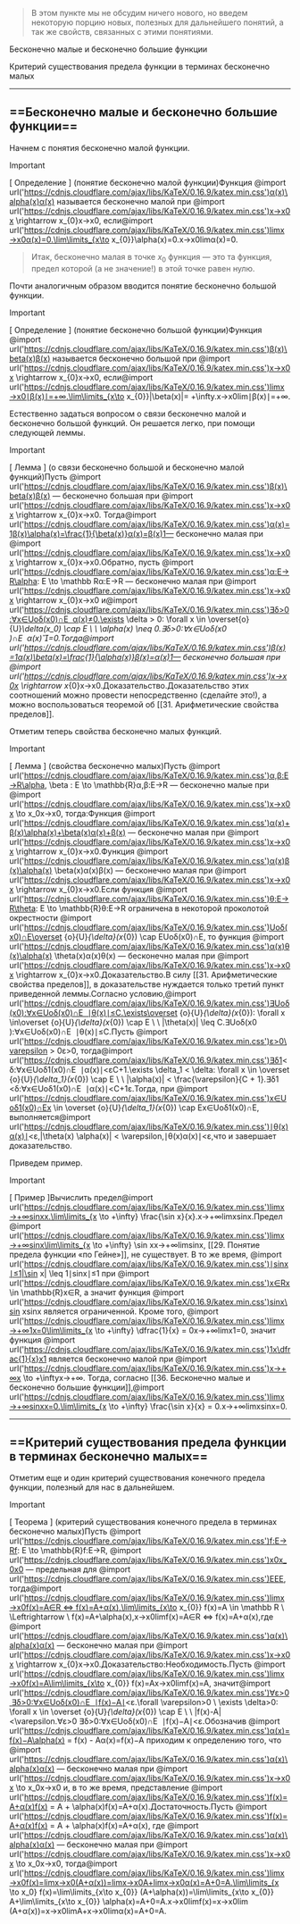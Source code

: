 > В этом пункте мы не обсудим ничего нового, но введем некоторую порцию новых, полезных для дальнейшего понятий, а так же свойств, связанных с этими понятиями.

Бесконечно малые и бесконечно большие функции

Критерий существования предела функции в терминах бесконечно малых

---

## ==Бесконечно малые и бесконечно большие функции==

Начнем с понятия бесконечно малой функции.

> [!important]  
> [ Определение ] (понятие бесконечно малой функции)Функция @import url('https://cdnjs.cloudflare.com/ajax/libs/KaTeX/0.16.9/katex.min.css')α(x)\alpha(x)α(x)﻿ называется бесконечно малой при @import url('https://cdnjs.cloudflare.com/ajax/libs/KaTeX/0.16.9/katex.min.css')x→x0x \rightarrow x_{0}x→x0​﻿, если@import url('https://cdnjs.cloudflare.com/ajax/libs/KaTeX/0.16.9/katex.min.css')lim⁡x→x0α(x)=0.\lim\limits_{x\to x_{0}}\alpha(x)=0.x→x0​lim​α(x)=0.  

> Итак, бесконечно малая в точке $x_0$﻿ функция — это та функция, предел которой (а не значение!) в этой точке равен нулю.

Почти аналогичным образом вводится понятие бесконечно большой функции.

> [!important]  
> [ Определение ] (понятие бесконечно большой функции)Функция @import url('https://cdnjs.cloudflare.com/ajax/libs/KaTeX/0.16.9/katex.min.css')β(x)\beta(x)β(x)﻿ называется бесконечно большой при @import url('https://cdnjs.cloudflare.com/ajax/libs/KaTeX/0.16.9/katex.min.css')x→x0x \rightarrow x_{0}x→x0​﻿, если@import url('https://cdnjs.cloudflare.com/ajax/libs/KaTeX/0.16.9/katex.min.css')lim⁡x→x0∣β(x)∣=+∞.\lim\limits_{x\to x_{0}}|\beta(x)|= +\infty.x→x0​lim​∣β(x)∣=+∞.  

Естественно задаться вопросом о связи бесконечно малой и бесконечно большой функций. Он решается легко, при помощи следующей леммы.

> [!important]  
> [ Лемма ] (о связи бесконечно большой и бесконечно малой функций)Пусть @import url('https://cdnjs.cloudflare.com/ajax/libs/KaTeX/0.16.9/katex.min.css')β(x)\beta(x)β(x)﻿ — бесконечно большая при @import url('https://cdnjs.cloudflare.com/ajax/libs/KaTeX/0.16.9/katex.min.css')x→x0x \rightarrow x_{0}x→x0​﻿. Тогда@import url('https://cdnjs.cloudflare.com/ajax/libs/KaTeX/0.16.9/katex.min.css')α(x)=1β(x)\alpha(x)=\frac{1}{\beta(x)}α(x)=β(x)1​— бесконечно малая при @import url('https://cdnjs.cloudflare.com/ajax/libs/KaTeX/0.16.9/katex.min.css')x→x0x \rightarrow x_{0}x→x0​﻿.Обратно, пусть @import url('https://cdnjs.cloudflare.com/ajax/libs/KaTeX/0.16.9/katex.min.css')α:E→R\alpha: E \to \mathbb Rα:E→R﻿ — бесконечно малая при @import url('https://cdnjs.cloudflare.com/ajax/libs/KaTeX/0.16.9/katex.min.css')x→x0x \rightarrow x_{0}x→x0​﻿ и@import url('https://cdnjs.cloudflare.com/ajax/libs/KaTeX/0.16.9/katex.min.css')∃δ>0:∀x∈Uoδ(x0)∩E  α(x)≠0.\exists \delta > 0: \forall x \in \overset{o}{U}_\delta(x_0) \cap E \ \ \alpha(x) \neq 0.∃δ>0:∀x∈Uoδ​(x0​)∩E  α(x)=0.Тогда@import url('https://cdnjs.cloudflare.com/ajax/libs/KaTeX/0.16.9/katex.min.css')β(x)=1α(x)\beta(x)=\frac{1}{\alpha(x)}β(x)=α(x)1​— бесконечно большая при @import url('https://cdnjs.cloudflare.com/ajax/libs/KaTeX/0.16.9/katex.min.css')x→x0x \rightarrow x_{0}x→x0​﻿.Доказательство.Доказательство этих соотношений можно провести непосредственно (сделайте это!), а можно воспользоваться теоремой об [[31. Арифметические свойства пределов]].  

Отметим теперь свойства бесконечно малых функций.

> [!important]  
> [ Лемма ] (свойства бесконечно малых)Пусть @import url('https://cdnjs.cloudflare.com/ajax/libs/KaTeX/0.16.9/katex.min.css')α,β:E→R\alpha, \beta : E \to \mathbb{R}α,β:E→R﻿ — бесконечно малые при @import url('https://cdnjs.cloudflare.com/ajax/libs/KaTeX/0.16.9/katex.min.css')x→x0x \to x_0x→x0​﻿, тогда:Функция @import url('https://cdnjs.cloudflare.com/ajax/libs/KaTeX/0.16.9/katex.min.css')α(x)+β(x)\alpha(x)+\beta(x)α(x)+β(x)﻿ — бесконечно малая при @import url('https://cdnjs.cloudflare.com/ajax/libs/KaTeX/0.16.9/katex.min.css')x→x0x \rightarrow x_{0}x→x0​﻿.Функция @import url('https://cdnjs.cloudflare.com/ajax/libs/KaTeX/0.16.9/katex.min.css')α(x)β(x)\alpha(x) \beta(x)α(x)β(x)﻿ — бесконечно малая при @import url('https://cdnjs.cloudflare.com/ajax/libs/KaTeX/0.16.9/katex.min.css')x→x0x \rightarrow x_{0}x→x0​﻿.Если функция @import url('https://cdnjs.cloudflare.com/ajax/libs/KaTeX/0.16.9/katex.min.css')θ:E→R\theta: E \to \mathbb{R}θ:E→R﻿ ограничена в некоторой проколотой окрестности @import url('https://cdnjs.cloudflare.com/ajax/libs/KaTeX/0.16.9/katex.min.css')Uoδ(x0)∩E\overset {o}{U}_{\delta}(x_{0}) \cap EUoδ​(x0​)∩E﻿, то функция @import url('https://cdnjs.cloudflare.com/ajax/libs/KaTeX/0.16.9/katex.min.css')α(x)θ(x)\alpha(x) \theta(x)α(x)θ(x)﻿ — бесконечно малая при @import url('https://cdnjs.cloudflare.com/ajax/libs/KaTeX/0.16.9/katex.min.css')x→x0x \rightarrow x_{0}x→x0​﻿.Доказательство.В силу [[31. Арифметические свойства пределов]], в доказательстве нуждается только третий пункт приведенной леммы.Согласно условию,@import url('https://cdnjs.cloudflare.com/ajax/libs/KaTeX/0.16.9/katex.min.css')∃Uoδ(x0):∀x∈Uoδ(x0)∩E  ∣θ(x)∣≤C.\exists\overset {o}{U}_{\delta}(x_{0}): \forall x \in\overset {o}{U}_{\delta}(x_{0}) \cap E \ \ |\theta(x)| \leq C.∃Uoδ​(x0​):∀x∈Uoδ​(x0​)∩E  ∣θ(x)∣≤C.Пусть @import url('https://cdnjs.cloudflare.com/ajax/libs/KaTeX/0.16.9/katex.min.css')ε>0\varepsilon > 0ε>0﻿, тогда@import url('https://cdnjs.cloudflare.com/ajax/libs/KaTeX/0.16.9/katex.min.css')∃δ1<δ:∀x∈Uoδ1(x0)∩E  ∣α(x)∣<εC+1.\exists \delta_1 < \delta: \forall x \in \overset {o}{U}_{\delta_1}(x_{0}) \cap E \ \ |\alpha(x)| < \frac{\varepsilon}{C + 1}.∃δ1​<δ:∀x∈Uoδ1​​(x0​)∩E  ∣α(x)∣<C+1ε​.Тогда, при @import url('https://cdnjs.cloudflare.com/ajax/libs/KaTeX/0.16.9/katex.min.css')x∈Uoδ1(x0)∩Ex \in \overset {o}{U}_{\delta_1}(x_{0}) \cap Ex∈Uoδ1​​(x0​)∩E﻿, выполняется@import url('https://cdnjs.cloudflare.com/ajax/libs/KaTeX/0.16.9/katex.min.css')∣θ(x)α(x)∣<ε,|\theta(x) \alpha(x)| < \varepsilon,∣θ(x)α(x)∣<ε,что и завершает доказательство.  

Приведем пример.

> [!important]  
> [ Пример ]Вычислить предел@import url('https://cdnjs.cloudflare.com/ajax/libs/KaTeX/0.16.9/katex.min.css')lim⁡x→+∞sin⁡xx.\lim\limits_{x \to +\infty} \frac{\sin x}{x}.x→+∞lim​xsinx​.Предел @import url('https://cdnjs.cloudflare.com/ajax/libs/KaTeX/0.16.9/katex.min.css')lim⁡x→+∞sin⁡x\lim\limits_{x \to +\infty} \sin xx→+∞lim​sinx﻿, [[29. Понятие предела функции «по Гейне»]], не существует. В то же время, @import url('https://cdnjs.cloudflare.com/ajax/libs/KaTeX/0.16.9/katex.min.css')∣sin⁡x∣≤1|\sin x| \leq 1∣sinx∣≤1﻿ при @import url('https://cdnjs.cloudflare.com/ajax/libs/KaTeX/0.16.9/katex.min.css')x∈Rx \in \mathbb{R}x∈R﻿, а значит функция @import url('https://cdnjs.cloudflare.com/ajax/libs/KaTeX/0.16.9/katex.min.css')sin⁡x\sin xsinx﻿ является ограниченной. Кроме того, @import url('https://cdnjs.cloudflare.com/ajax/libs/KaTeX/0.16.9/katex.min.css')lim⁡x→+∞1x=0\lim\limits_{x \to +\infty} \dfrac{1}{x} = 0x→+∞lim​x1​=0﻿, значит функция @import url('https://cdnjs.cloudflare.com/ajax/libs/KaTeX/0.16.9/katex.min.css')1x\dfrac{1}{x}x1​﻿ является бесконечно малой при @import url('https://cdnjs.cloudflare.com/ajax/libs/KaTeX/0.16.9/katex.min.css')x→+∞x \to +\inftyx→+∞﻿. Тогда, согласно [[36. Бесконечно малые и бесконечно большие функции]],@import url('https://cdnjs.cloudflare.com/ajax/libs/KaTeX/0.16.9/katex.min.css')lim⁡x→+∞sin⁡xx=0.\lim\limits_{x \to +\infty} \frac{\sin x}{x} = 0.x→+∞lim​xsinx​=0.  

---

## ==Критерий существования предела функции в терминах бесконечно малых==

Отметим еще и один критерий существования конечного предела функции, полезный для нас в дальнейшем.

> [!important]  
> [ Теорема ] (критерий существования конечного предела в терминах бесконечно малых)Пусть @import url('https://cdnjs.cloudflare.com/ajax/libs/KaTeX/0.16.9/katex.min.css')f:E→Rf: E \to \mathbb{R}f:E→R﻿, @import url('https://cdnjs.cloudflare.com/ajax/libs/KaTeX/0.16.9/katex.min.css')x0x_0x0​﻿ — предельная для @import url('https://cdnjs.cloudflare.com/ajax/libs/KaTeX/0.16.9/katex.min.css')EEE﻿, тогда@import url('https://cdnjs.cloudflare.com/ajax/libs/KaTeX/0.16.9/katex.min.css')lim⁡x→x0f(x)=A∈R ⇔ f(x)=A+α(x),\lim\limits_{x\to x_{0}} f(x)=A \in \mathbb R \ \Leftrightarrow \ f(x)=A+\alpha(x),x→x0​lim​f(x)=A∈R ⇔ f(x)=A+α(x),где @import url('https://cdnjs.cloudflare.com/ajax/libs/KaTeX/0.16.9/katex.min.css')α(x)\alpha(x)α(x)﻿ — бесконечно малая при @import url('https://cdnjs.cloudflare.com/ajax/libs/KaTeX/0.16.9/katex.min.css')x→x0x \rightarrow x_{0}x→x0​﻿.Доказательство:Необходимость.Пусть @import url('https://cdnjs.cloudflare.com/ajax/libs/KaTeX/0.16.9/katex.min.css')lim⁡x→x0f(x)=A\lim\limits_{x\to x_{0}} f(x)=Ax→x0​lim​f(x)=A﻿, значит@import url('https://cdnjs.cloudflare.com/ajax/libs/KaTeX/0.16.9/katex.min.css')∀ε>0 ∃δ>0:∀x∈Uoδ(x0)∩E  ∣f(x)−A∣<ε.\forall \varepsilon>0 \ \exists \delta>0: \forall x \in \overset {o}{U}_{\delta}(x_{0}) \cap E \ \ |f(x)-A|<\varepsilon.∀ε>0 ∃δ>0:∀x∈Uoδ​(x0​)∩E  ∣f(x)−A∣<ε.Обозначив @import url('https://cdnjs.cloudflare.com/ajax/libs/KaTeX/0.16.9/katex.min.css')α(x)=f(x)−A\alpha(x) = f(x) - Aα(x)=f(x)−A﻿ приходим к определению того, что @import url('https://cdnjs.cloudflare.com/ajax/libs/KaTeX/0.16.9/katex.min.css')α(x)\alpha(x)α(x)﻿ — бесконечно малая при @import url('https://cdnjs.cloudflare.com/ajax/libs/KaTeX/0.16.9/katex.min.css')x→x0x \to x_0x→x0​﻿ и, в то же время, представление @import url('https://cdnjs.cloudflare.com/ajax/libs/KaTeX/0.16.9/katex.min.css')f(x)=A+α(x)f(x) = A + \alpha(x)f(x)=A+α(x)﻿.Достаточность.Пусть @import url('https://cdnjs.cloudflare.com/ajax/libs/KaTeX/0.16.9/katex.min.css')f(x)=A+α(x)f(x) = A + \alpha(x)f(x)=A+α(x)﻿, где @import url('https://cdnjs.cloudflare.com/ajax/libs/KaTeX/0.16.9/katex.min.css')α(x)\alpha(x)α(x)﻿ — бесконечно малая при @import url('https://cdnjs.cloudflare.com/ajax/libs/KaTeX/0.16.9/katex.min.css')x→x0x \to x_0x→x0​﻿, тогда@import url('https://cdnjs.cloudflare.com/ajax/libs/KaTeX/0.16.9/katex.min.css')lim⁡x→x0f(x)=lim⁡x→x0(A+α(x))=lim⁡x→x0A+lim⁡x→x0α(x)=A+0=A.\lim\limits_{x \to x_0} f(x)=\lim\limits_{x\to x_{0}} (A+\alpha(x))=\lim\limits_{x\to x_{0}} A+\lim\limits_{x\to x_{0}} \alpha(x)=A+0=A.x→x0​lim​f(x)=x→x0​lim​(A+α(x))=x→x0​lim​A+x→x0​lim​α(x)=A+0=A.